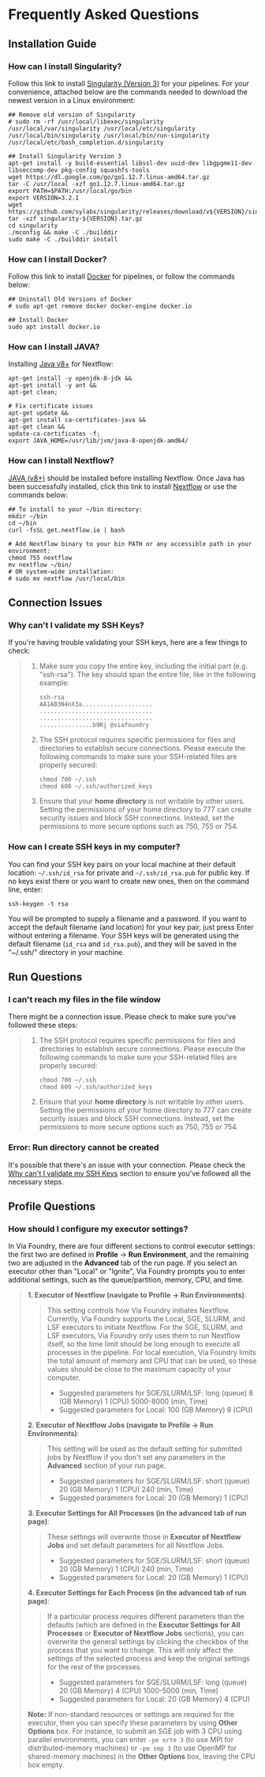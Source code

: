 # Frequently Asked Questions


## Installation Guide

### How can I install Singularity?

Follow this link to install [Singularity (Version
3)](https://sylabs.io/guides/3.0/user-guide/installation.html#install-on-linux)
for your pipelines. For your convenience, attached below are the
commands needed to download the newest version in a Linux environment:

    ## Remove old version of Singularity
    # sudo rm -rf /usr/local/libexec/singularity /usr/local/var/singularity /usr/local/etc/singularity /usr/local/bin/singularity /usr/local/bin/run-singularity /usr/local/etc/bash_completion.d/singularity

    ## Install Singularity Version 3
    apt-get install -y build-essential libssl-dev uuid-dev libgpgme11-dev libseccomp-dev pkg-config squashfs-tools
    wget https://dl.google.com/go/go1.12.7.linux-amd64.tar.gz
    tar -C /usr/local -xzf go1.12.7.linux-amd64.tar.gz
    export PATH=$PATH:/usr/local/go/bin
    export VERSION=3.2.1 
    wget https://github.com/sylabs/singularity/releases/download/v${VERSION}/singularity-${VERSION}.tar.gz
    tar -xzf singularity-${VERSION}.tar.gz
    cd singularity
    ./mconfig && make -C ./builddir 
    sudo make -C ./builddir install

### How can I install Docker?

Follow this link to install
[Docker](https://docs.docker.com/install/linux/docker-ce/ubuntu/) for
pipelines, or follow the commands below:

    ## Uninstall Old Versions of Docker
    # sudo apt-get remove docker docker-engine docker.io

    ## Install Docker
    sudo apt install docker.io

### How can I install JAVA?

Installing [Java
v8+](https://www.java.com/en/download/help/linux_x64_install.xml#install)
for Nextflow:

    apt-get install -y openjdk-8-jdk && 
    apt-get install -y ant && 
    apt-get clean;

    # Fix certificate issues
    apt-get update && 
    apt-get install ca-certificates-java && 
    apt-get clean && 
    update-ca-certificates -f;
    export JAVA_HOME=/usr/lib/jvm/java-8-openjdk-amd64/

### How can I install Nextflow?

[JAVA (v8+)](faq.md#how-can-i-install-java) should be installed before
installing Nextflow. Once Java has been successfully installed, click
this link to install [Nextflow](https://www.nextflow.io/) or use the
commands below:

    ## To install to your ~/bin directory:
    mkdir ~/bin
    cd ~/bin
    curl -fsSL get.nextflow.io | bash

    # Add Nextflow binary to your bin PATH or any accessible path in your environment:
    chmod 755 nextflow
    mv nextflow ~/bin/
    # OR system-wide installation:
    # sudo mv nextflow /usr/local/bin

## Connection Issues

### Why can't I validate my SSH Keys?

If you're having trouble validating your SSH keys, here are a few
things to check:

> 1.  Make sure you copy the entire key, including the initial part
>     (e.g. "ssh-rsa"). The key should span the entire file, like in
>     the following example:
>
>         ssh-rsa
>         AA1AB3N4nX3a....................
>         ................................
>         ................................
>         ...............b9Rj @viafoundry
>
> 2.  The SSH protocol requires specific permissions for files and
>     directories to establish secure connections. Please execute the
>     following commands to make sure your SSH-related files are
>     properly secured:
>
>         chmod 700 ~/.ssh
>         chmod 600 ~/.ssh/authorized_keys
>
> 3.  Ensure that your **home directory** is not writable by other
>     users. Setting the permissions of your home directory to 777 can
>     create security issues and block SSH connections. Instead, set the
>     permissions to more secure options such as 750, 755 or 754.

### How can I create SSH keys in my computer?

You can find your SSH key pairs on your local machine at their default
location: `~/.ssh/id_rsa` for private and `~/.ssh/id_rsa.pub` for public
key. If no keys exist there or you want to create new ones, then on the
command line, enter:

    ssh-keygen -t rsa

You will be prompted to supply a filename and a password. If you want to
accept the default filename (and location) for your key pair, just press
Enter without entering a filename. Your SSH keys will be generated using
the default filename (`id_rsa` and `id_rsa.pub`), and they will be saved
in the "~/.ssh/" directory in your machine.

## Run Questions

### I can't reach my files in the file window

There might be a connection issue. Please check to make sure you've
followed these steps:

> 1.  The SSH protocol requires specific permissions for files and
>     directories to establish secure connections. Please execute the
>     following commands to make sure your SSH-related files are
>     properly secured:
>
>         chmod 700 ~/.ssh
>         chmod 600 ~/.ssh/authorized_keys
>
> 2.  Ensure that your **home directory** is not writable by other
>     users. Setting the permissions of your home directory to 777 can
>     create security issues and block SSH connections. Instead, set the
>     permissions to more secure options such as 750, 755 or 754.

### Error: Run directory cannot be created

It's possible that there's an issue with your connection. Please check
the [Why can't I validate my SSH
Keys](faq.md#why-can-t-i-validate-my-ssh-keys) section to ensure
you've followed all the necessary steps.

## Profile Questions

### How should I configure my executor settings?

In Via Foundry, there are four different sections to control executor
settings: the first two are defined in **Profile** -> **Run
Environment**, and the remaining two are adjusted in the **Advanced**
tab of the run page. If you select an executor other than "Local" or
"Ignite", Via Foundry prompts you to enter additional settings, such
as the queue/partition, memory, CPU, and time.

> **1. Executor of Nextflow (navigate to Profile -> Run
> Environments)**:
>
> > This setting controls how Via Foundry initiates Nextflow. Currently,
> > Via Foundry supports the Local, SGE, SLURM, and LSF executors to
> > initiate Nextflow. For the SGE, SLURM, and LSF executors, Via
> > Foundry only uses them to run Nextflow itself, so the time limit
> > should be long enough to execute all processes in the pipeline. For
> > local execution, Via Foundry limits the total amount of memory and
> > CPU that can be used, so these values should be close to the maximum
> > capacity of your computer.
> >
> > -   Suggested parameters for SGE/SLURM/LSF: long (queue) 8 (GB
> >     Memory) 1 (CPU) 5000-8000 (min, Time)
> > -   Suggested parameters for Local: 100 (GB Memory) 8 (CPU)
>
> **2. Executor of Nextflow Jobs (navigate to Profile -> Run
> Environments)**:
>
> > This setting will be used as the default setting for submitted jobs
> > by Nextflow if you don't set any parameters in the **Advanced**
> > section of your run page.
> >
> > -   Suggested parameters for SGE/SLURM/LSF: short (queue) 20 (GB
> >     Memory) 1 (CPU) 240 (min, Time)
> > -   Suggested parameters for Local: 20 (GB Memory) 1 (CPU)
>
> **3. Executor Settings for All Processes (in the advanced tab of run
> page)**:
>
> > These settings will overwrite those in **Executor of Nextflow Jobs**
> > and set default parameters for all Nextflow Jobs.
> >
> > -   Suggested parameters for SGE/SLURM/LSF: short (queue) 20 (GB
> >     Memory) 1 (CPU) 240 (min, Time)
> > -   Suggested parameters for Local: 20 (GB Memory) 1 (CPU)
>
> **4. Executor Settings for Each Process (in the advanced tab of run
> page)**:
>
> > If a particular process requires different parameters than the
> > defaults (which are defined in the **Executor Settings for All
> > Processes** or **Executor of Nextflow Jobs** sections), you can
> > overwrite the general settings by clicking the checkbox of the
> > process that you want to change. This will only affect the settings
> > of the selected process and keep the original settings for the rest
> > of the processes.
> >
> > -   Suggested parameters for SGE/SLURM/LSF: long (queue) 20 (GB
> >     Memory) 4 (CPU) 1000-5000 (min, Time)
> > -   Suggested parameters for Local: 20 (GB Memory) 4 (CPU)
>
>**Note:** 
> If non-standard resources or settings are required for the executor,
> then you can specify these parameters by using **Other Options** box.
> For instance, to submit an SGE job with 3 CPU using parallel
> environments, you can enter `-pe orte 3` (to use MPI for
> distributed-memory machines) or `-pe smp 3` (to use OpenMP for
> shared-memory machines) in the **Other Options** box, leaving the CPU
> box empty.

